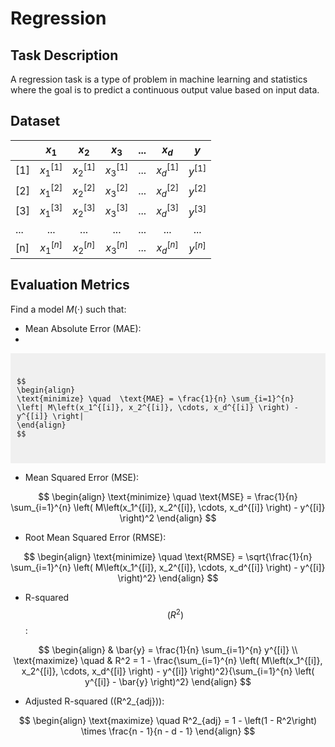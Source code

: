 # Regression

## Task Description
A regression task is a type of problem in machine learning and statistics where the goal is to predict a continuous output value based on input data. 

## Dataset
|     |  $x_1$   |  $x_2$   |  $x_3$   |  ...  |  $x_d$   | $y$  |
|-----|:------------:|:------------:|:------------:|:-----:|:------------:|:--------:|
| [1] |  $x_1^{[1]}$ |  $x_2^{[1]}$ |  $x_3^{[1]}$ |  ...  |  $x_d^{[1]}$ | $y^{[1]}$ |
| [2] |  $x_1^{[2]}$ |  $x_2^{[2]}$ |  $x_3^{[2]}$ |  ...  |  $x_d^{[2]}$ | $y^{[2]}$ |
| [3] |  $x_1^{[3]}$ |  $x_2^{[3]}$ |  $x_3^{[3]}$ |  ...  |  $x_d^{[3]}$ | $y^{[3]}$ |
| ... |      ...      |      ...      |      ...      |  ...  |      ...      |    ...   |
| [n] |  $x_1^{[n]}$ |  $x_2^{[n]}$ |  $x_3^{[n]}$ |  ...  |  $x_d^{[n]}$ | $y^{[n]}$ |

## Evaluation Metrics

Find a model $M(\cdot)$ such that:

- Mean Absolute Error (MAE):
- 
<pre style="background-color: #f0f0f0; padding: 10px;">
<code>

$$ 
\begin{align}
\text{minimize} \quad  \text{MAE} = \frac{1}{n} \sum_{i=1}^{n} \left| M\left(x_1^{[i]}, x_2^{[i]}, \cdots, x_d^{[i]} \right) - y^{[i]} \right|
\end{align}
$$
  
</code>
</pre>





- Mean Squared Error (MSE):

$$
\begin{align}
\text{minimize} \quad \text{MSE} = \frac{1}{n} \sum_{i=1}^{n} \left( M\left(x_1^{[i]}, x_2^{[i]}, \cdots, x_d^{[i]} \right) - y^{[i]} \right)^2
\end{align}
$$

- Root Mean Squared Error (RMSE):

$$
\begin{align}
\text{minimize} \quad \text{RMSE} = \sqrt{\frac{1}{n} \sum_{i=1}^{n} \left( M\left(x_1^{[i]}, x_2^{[i]}, \cdots, x_d^{[i]} \right) - y^{[i]} \right)^2}
\end{align}
$$

- R-squared $$\left(R^2\right)$$:

$$
\begin{align}
& \bar{y} = \frac{1}{n} \sum_{i=1}^{n} y^{[i]} \\
\text{maximize} \quad & R^2 = 1 - \frac{\sum_{i=1}^{n} \left( M\left(x_1^{[i]}, x_2^{[i]}, \cdots, x_d^{[i]} \right) - y^{[i]} \right)^2}{\sum_{i=1}^{n} \left( y^{[i]} - \bar{y} \right)^2}
\end{align}
$$

- Adjusted R-squared (\(R^2_{adj}\)):

$$
\begin{align}
\text{maximize} \quad R^2_{adj} = 1 - \left(1 - R^2\right) \times \frac{n - 1}{n - d - 1}
\end{align}
$$

